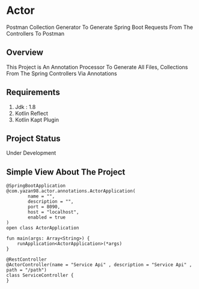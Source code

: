 # Actor
Postman Collection Generator To Generate Spring Boot Requests From The Controllers To Postman

## Overview
This Project is An Annotation Processor To Generate All Files, Collections From The Spring Controllers Via Annotations

## Requirements
1. Jdk : 1.8
2. Kotlin Reflect
3. Kotlin Kapt Plugin

## Project Status
Under Development

## Simple View About The Project
```
@SpringBootApplication
@com.yazan98.actor.annotations.ActorApplication(
        name = "",
        description = "",
        port = 8090,
        host = "localhost",
        enabled = true
)
open class ActorApplication

fun main(args: Array<String>) {
    runApplication<ActorApplication>(*args)
}
```

```
@RestController
@ActorController(name = "Service Api" , description = "Service Api" , path = "/path")
class ServiceController {
}
```
